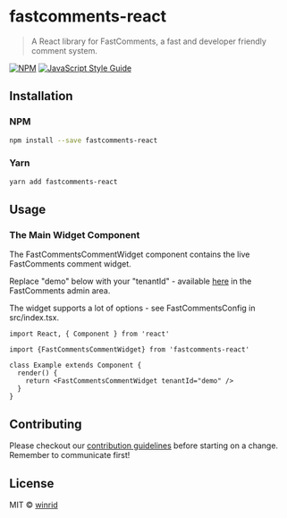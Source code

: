 # fastcomments-react

> A React library for FastComments, a fast and developer friendly comment system.

[![NPM](https://img.shields.io/npm/v/fastcomments-react.svg)](https://www.npmjs.com/package/fastcomments-react) [![JavaScript Style Guide](https://img.shields.io/badge/code_style-standard-brightgreen.svg)](https://standardjs.com)

## Installation

### NPM

```bash
npm install --save fastcomments-react
```

### Yarn

```bash
yarn add fastcomments-react
```

## Usage

### The Main Widget Component

The FastCommentsCommentWidget component contains the live FastComments comment widget.

Replace "demo" below with your "tenantId" - available [here](https://fastcomments.com/auth/my-account/get-acct-code) in the FastComments admin area.

The widget supports a lot of options - see FastCommentsConfig in src/index.tsx.

```tsx
import React, { Component } from 'react'

import {FastCommentsCommentWidget} from 'fastcomments-react'

class Example extends Component {
  render() {
    return <FastCommentsCommentWidget tenantId="demo" />
  }
}
```

## Contributing
Please checkout our [contribution guidelines](CONTRIBUTING.md) before starting on a change. Remember to communicate first!

## License

MIT © [winrid](https://github.com/winrid)
